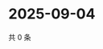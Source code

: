 # 2025-09-04

共 0 条

<!-- BEGIN ZHIHUQUESTIONS -->
<!-- 最后更新时间 Thu Sep 04 2025 11:22:06 GMT+0800 (China Standard Time) -->

<!-- END ZHIHUQUESTIONS -->
